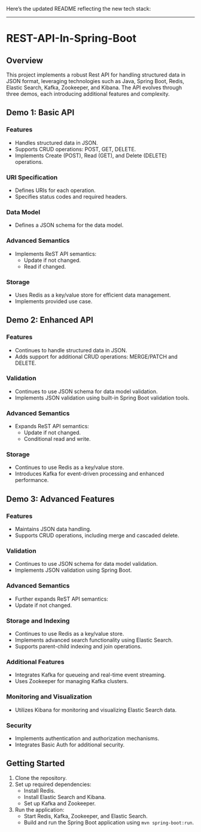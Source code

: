 Here’s the updated README reflecting the new tech stack:

---

# REST-API-In-Spring-Boot

## Overview

This project implements a robust Rest API for handling structured data in JSON format, leveraging technologies such as Java, Spring Boot, Redis, Elastic Search, Kafka, Zookeeper, and Kibana. The API evolves through three demos, each introducing additional features and complexity.

## Demo 1: Basic API

### Features
- Handles structured data in JSON.
- Supports CRUD operations: POST, GET, DELETE.
- Implements Create (POST), Read (GET), and Delete (DELETE) operations.

### URI Specification
- Defines URIs for each operation.
- Specifies status codes and required headers.

### Data Model
- Defines a JSON schema for the data model.

### Advanced Semantics
- Implements ReST API semantics:
  - Update if not changed.
  - Read if changed.

### Storage
- Uses Redis as a key/value store for efficient data management.
- Implements provided use case.

## Demo 2: Enhanced API

### Features
- Continues to handle structured data in JSON.
- Adds support for additional CRUD operations: MERGE/PATCH and DELETE.

### Validation
- Continues to use JSON schema for data model validation.
- Implements JSON validation using built-in Spring Boot validation tools.

### Advanced Semantics
- Expands ReST API semantics:
  - Update if not changed.
  - Conditional read and write.

### Storage
- Continues to use Redis as a key/value store.
- Introduces Kafka for event-driven processing and enhanced performance.

## Demo 3: Advanced Features

### Features
- Maintains JSON data handling.
- Supports CRUD operations, including merge and cascaded delete.

### Validation
- Continues to use JSON schema for data model validation.
- Implements JSON validation using Spring Boot.

### Advanced Semantics
- Further expands ReST API semantics:
- Update if not changed.

### Storage and Indexing
- Continues to use Redis as a key/value store.
- Implements advanced search functionality using Elastic Search.
- Supports parent-child indexing and join operations.

### Additional Features
- Integrates Kafka for queueing and real-time event streaming.
- Uses Zookeeper for managing Kafka clusters.

### Monitoring and Visualization
- Utilizes Kibana for monitoring and visualizing Elastic Search data.

### Security
- Implements authentication and authorization mechanisms.
- Integrates Basic Auth for additional security.

## Getting Started

1. Clone the repository.
2. Set up required dependencies:
   - Install Redis.
   - Install Elastic Search and Kibana.
   - Set up Kafka and Zookeeper.
3. Run the application:
   - Start Redis, Kafka, Zookeeper, and Elastic Search.
   - Build and run the Spring Boot application using `mvn spring-boot:run`.

